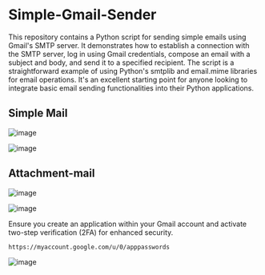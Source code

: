 # Simple-Gmail-Sender
This repository contains a Python script for sending simple emails using Gmail's SMTP server. It demonstrates how to establish a connection with the SMTP server, log in using Gmail credentials, compose an email with a subject and body, and send it to a specified recipient. The script is a straightforward example of using Python's smtplib and email.mime libraries for email operations. It's an excellent starting point for anyone looking to integrate basic email sending functionalities into their Python applications.

## Simple Mail
![image](https://github.com/user-attachments/assets/4311dac0-a6da-4b43-ac8d-70de634c2784)

![image](https://github.com/user-attachments/assets/52347349-be7a-4336-98ad-c234b801c78c)



## Attachment-mail

![image](https://github.com/user-attachments/assets/906727c4-c5f0-471d-818e-1616a1fc1e6a)

![image](https://github.com/user-attachments/assets/5fcd4086-748e-4419-a022-8cc2d0f2612f)



Ensure you create an application within your Gmail account and activate two-step verification (2FA) for enhanced security.

```sh
https://myaccount.google.com/u/0/apppasswords
```
![image](https://github.com/user-attachments/assets/9dd4e8ba-d29f-4499-888c-17c5b13f66d4)
